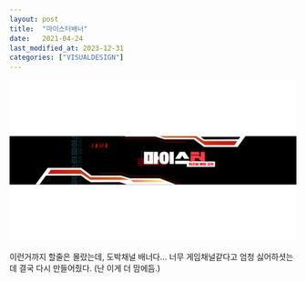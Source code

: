 ```yaml
---
layout: post
title:  "마이스터배너"
date:   2021-04-24
last_modified_at: 2023-12-31
categories: ["VISUALDESIGN"]
---
```


![image](https://github.com/whoisrealminjueun/images/blob/main/%EB%A7%88%EC%9D%B4%EC%8A%A4%ED%84%B0%EC%99%84.png?raw=true)

이런거까지 할줄은 몰랐는데, 도박채널 배너다... 너무 게임채널같다고 엄청 싫어하셧는데 결국 다시 만들어줬다. (난 이게 더 맘에듬.)
